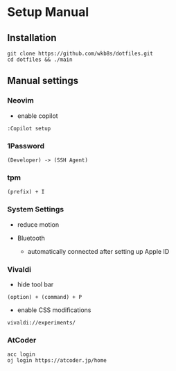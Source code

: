 # Setup Manual

## Installation
```
git clone https://github.com/wkb8s/dotfiles.git
cd dotfiles && ./main
```
## Manual settings
### Neovim
- enable copilot
```
:Copilot setup
```

### 1Password
```
(Developer) -> (SSH Agent)
```

### tpm
```
(prefix) + I
```

### System Settings
- reduce motion

- Bluetooth
    - automatically connected after setting up Apple ID

### Vivaldi
- hide tool bar
```
(option) + (command) + P
```

- enable CSS modifications
```
vivaldi://experiments/
```

### AtCoder
```
acc login
oj login https://atcoder.jp/home
```

